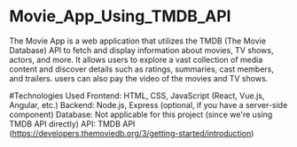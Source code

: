 # Movie_App_Using_TMDB_API
The Movie App is a web application that utilizes the TMDB (The Movie Database) API to fetch and display information about movies, TV shows, actors, and more. It allows users to explore a vast collection of media content and discover details such as ratings, summaries, cast members, and trailers. users can also pay the video of the movies and TV shows. 

#Technologies Used
Frontend: HTML, CSS, JavaScript (React, Vue.js, Angular, etc.)
Backend: Node.js, Express (optional, if you have a server-side component)
Database: Not applicable for this project (since we're using TMDB API directly)
API: TMDB API (https://developers.themoviedb.org/3/getting-started/introduction)
